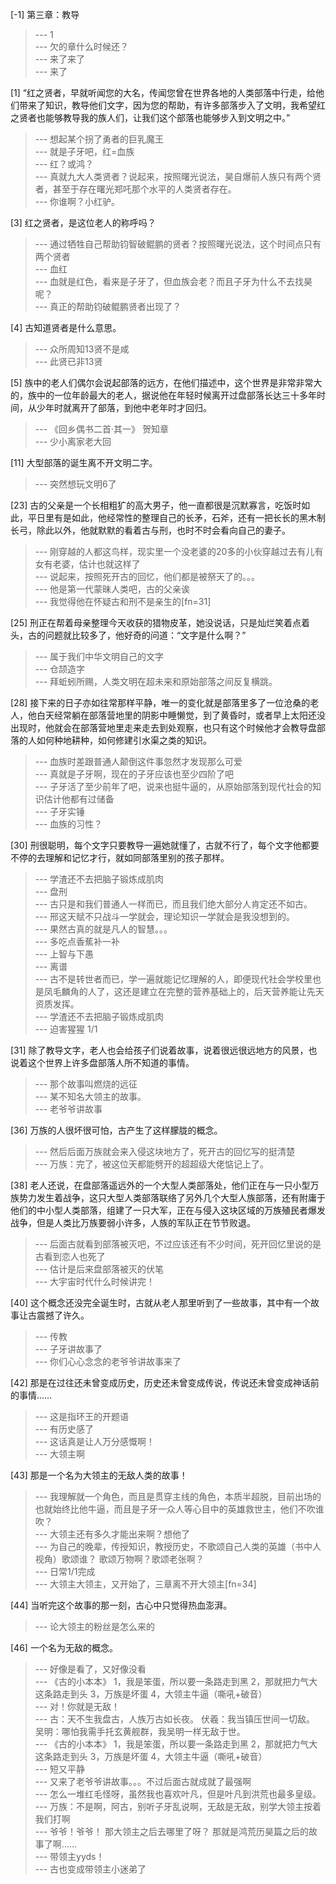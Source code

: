
[-1] 第三章：教导
>--- 1<br>
>--- 欠的章什么时候还？<br>
>--- 来了来了<br>
>--- 来了<br>

[1] “红之贤者，早就听闻您的大名，传闻您曾在世界各地的人类部落中行走，给他们带来了知识，教导他们文字，因为您的帮助，有许多部落步入了文明，我希望红之贤者也能够教导我的族人们，让我们这个部落也能够步入到文明之中。”
>--- 想起某个拐了勇者的巨乳魔王<br>
>--- 就是子牙吧，红=血族<br>
>--- 红？或鸿？<br>
>--- 真就九大人类贤者？说起来，按照曙光说法，昊自爆前人族只有两个贤者，甚至于存在曙光郑吒那个水平的人类贤者存在。<br>
>--- 你谁啊？小红驴。<br>

[3] 红之贤者，是这位老人的称呼吗？
>--- 通过牺牲自己帮助钧智破鲲鹏的贤者？按照曙光说法，这个时间点只有两个贤者<br>
>--- 血红<br>
>--- 血就是红色，看来是子牙了，但血族会老？而且子牙为什么不去找昊呢？<br>
>--- 真正的帮助钧破鲲鹏贤者出现了？<br>

[4] 古知道贤者是什么意思。
>--- 众所周知13贤不是咸<br>
>--- 此贤已非13贤<br>

[5] 族中的老人们偶尔会说起部落的远方，在他们描述中，这个世界是非常非常大的，族中的一位年龄最大的老人，据说他在年轻时候离开过盘部落长达三十多年时间，从少年时就离开了部落，到他中老年时才回归。
>--- 《回乡偶书二首·其一》
          贺知章<br>
>--- 少小离家老大回<br>

[11] 大型部落的诞生离不开文明二字。
>--- 突然想玩文明6了<br>

[23] 古的父亲是一个长相粗犷的高大男子，他一直都很是沉默寡言，吃饭时如此，平日里有是如此，他经常性的整理自己的长矛，石斧，还有一把长长的黑木制长弓，除此以外，他就默默的看着古与刑，也时不时会看向自己的妻子。
>--- 刚穿越的人都这鸟样，现实里一个没老婆的20多的小伙穿越过去有儿有女有老婆，估计也就这样了<br>
>--- 说起来，按照死开古的回忆，他们都是被祭天了的。。。<br>
>--- 他是第一代蒙昧人类吧，古的父亲诶<br>
>--- 我觉得他在怀疑古和刑不是亲生的[fn=31]<br>

[25] 刑正在帮着母亲整理今天收获的猎物皮革，她没说话，只是灿烂笑着点着头，古的问题就比较多了，他好奇的问道：“文字是什么啊？”
>--- 属于我们中华文明自己的文字<br>
>--- 仓颉造字<br>
>--- 拜蚯蚓所赐，人类文明在超未来和原始部落之间反复横跳。<br>

[28] 接下来的日子亦如往常那样平静，唯一的变化就是部落里多了一位沧桑的老人，他白天经常躺在部落营地里的阴影中睡懒觉，到了黄昏时，或者早上太阳还没出现时，他就会在部落营地里走来走去到处观察，也只有这个时候他才会教导盘部落的人如何种地耕种，如何修建引水渠之类的知识。
>--- 血族时差跟普通人颠倒这件事忽然才发现那么可爱<br>
>--- 真就是子牙啊，现在的子牙应该也至少四阶了吧<br>
>--- 子牙活了至少前年了吧，说来也挺牛逼的，从原始部落到现代社会的知识估计他都有过储备<br>
>--- 子牙实锤<br>
>--- 血族的习性？<br>

[30] 刑很聪明，每个文字只要教导一遍她就懂了，古就不行了，每个文字他都要不停的去理解和记忆才行，就如同部落里别的孩子那样。
>--- 学渣还不去把脑子锻炼成肌肉<br>
>--- 盘刑<br>
>--- 古只是和我们普通人一样而已，而且我们绝大部分人肯定还不如古。<br>
>--- 邢这天赋不只战斗一学就会，理论知识一学就会是我没想到的。<br>
>--- 果然古真的就是凡人的智慧。。。<br>
>--- 多吃点香蕉补一补<br>
>--- 上智与下愚<br>
>--- 离谱<br>
>--- 古不是转世者而已，学一遍就能记忆理解的人，即便现代社会学校里也是凤毛麟角的人了，这还是建立在完整的营养基础上的，后天营养能让先天资质发挥。<br>
>--- 学渣还不去把脑子锻炼成肌肉<br>
>--- 迫害猩猩 1/1<br>

[31] 除了教导文字，老人也会给孩子们说着故事，说着很远很远地方的风景，也说着这个世界上许多盘部落人所不知道的事情。
>--- 那个故事叫燃烧的远征<br>
>--- 某不知名大领主的故事。<br>
>--- 老爷爷讲故事<br>

[36] 万族的人很坏很可怕，古产生了这样朦胧的概念。
>--- 然后后面万族就会来入侵这块地方了，死开古的回忆写的挺清楚<br>
>--- 万族：完了，被这位天都能劈开的超超级大佬惦记上了。<br>

[38] 老人还说，在盘部落遥远外的一个大型人类部落处，他们正在与一只小型万族势力发生着战争，这只大型人类部落联络了另外几个大型人族部落，还有附庸于他们的中小型人类部落，组建了一只大军，正在与侵入这块区域的万族殖民者爆发战争，但是人类比万族要弱小许多，人族的军队正在节节败退。
>--- 后面古就看到部落被灭吧，不过应该还有不少时间，死开回忆里说的是古看到恋人也死了<br>
>--- 估计是后来盘部落被灭的伏笔<br>
>--- 大宇宙时代什么时候讲完！<br>

[40] 这个概念还没完全诞生时，古就从老人那里听到了一些故事，其中有一个故事让古震撼了许久。
>--- 传教<br>
>--- 子牙讲故事了<br>
>--- 你们心心念念的老爷爷讲故事来了<br>

[42] 那是在过往还未曾变成历史，历史还未曾变成传说，传说还未曾变成神话前的事情……
>--- 这是指环王的开题语<br>
>--- 有历史感了<br>
>--- 这话真是让人万分感慨啊！<br>
>--- 大领主啊<br>

[43] 那是一个名为大领主的无敌人类的故事！
>--- 我理解就一个角色，而且是贯穿主线的角色，本质半超脱，目前出场的也就始终比他牛逼，而且是子牙一众人等心目中的英雄救世主，他们不吹谁吹？<br>
>--- 大领主还有多久才能出来啊？想他了<br>
>--- 为自己的晚辈，传授知识，教授历史，不歌颂自己人类的英雄（书中人视角）歌颂谁？  歌颂万物啊？歌颂老张啊？<br>
>--- 日常1/1完成<br>
>--- 大领主大领主，又开始了，三章离不开大领主[fn=34]<br>

[44] 当听完这个故事的那一刻，古心中只觉得热血澎湃。
>--- 论大领主的粉丝是怎么来的<br>

[46] 一个名为无敌的概念。
>--- 好像是看了，又好像没看<br>
>--- 《古的小本本》
1，我是笨蛋，所以要一条路走到黑
2，那就把力气大这条路走到头
3，万族是坏蛋
4，大领主牛逼（嘶吼+破音）<br>
>--- 对！你就是无敌！<br>
>--- 古：天不生我盘古，人族万古如长夜。
伏羲：我当镇压世间一切敌。
吴明：哪怕我需手托玄黄舰群，我吴明一样无敌于世。<br>
>--- 《古的小本本》
1，我是笨蛋，所以要一条路走到黑
2，那就把力气大这条路走到头
3，万族是坏蛋
4，大领主牛逼（嘶吼+破音）<br>
>--- 短又平静<br>
>--- 又来了老爷爷讲故事。。。不过后面古就成就了最强啊<br>
>--- 怎么一堆红毛怪呀，虽然我也喜欢叶凡，但是叶凡到洪荒也最多皇级。<br>
>--- 万族：不是啊，阿古，别听子牙乱说啊，无敌是无敌，别学大领主按着我们打啊<br>
>--- 爷爷！爷爷！
那大领主之后去哪里了呀？
那就是鸿荒历昊篇之后的故事了啊……<br>
>--- 带领主yyds！<br>
>--- 古也变成带领主小迷弟了<br>
